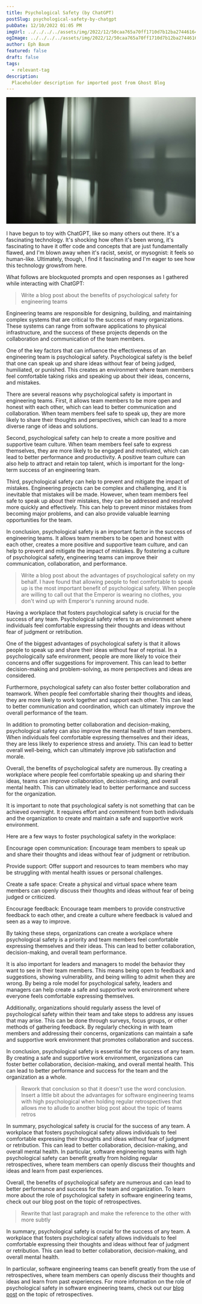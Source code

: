 ```yaml
---
title: Psychological Safety (by ChatGPT)
postSlug: psychological-safety-by-chatgpt
pubDate: 12/10/2022 01:05 PM
imgUrl: ../../../../assets/img/2022/12/50caa765a70ff1710d7b12ba274461642f31ad15.jpeg
ogImage: ../../../../assets/img/2022/12/50caa765a70ff1710d7b12ba274461642f31ad15.jpeg
author: Eph Baum
featured: false
draft: false
tags:
  - relevant-tag
description:
  Placeholder description for imported post from Ghost Blog
---
```


![Featured Image](../../../../assets/img/2022/12/50caa765a70ff1710d7b12ba274461642f31ad15.jpeg)

I have begun to toy with ChatGPT, like so many others out there. It's a fascinating technology. It's shocking how often it's been wrong, it's fascinating to have it offer code and concepts that are just fundamentally flawed, and I'm blown away when it's racist, sexist, or mysognist: it feels so human-like. Ultimately, though, I find it fascinating and I'm eager to see how this technology growsfrom here.

What follows are blockquoted prompts and open responses as I gathered while interacting with ChatGPT:

> Write a blog post about the benefits of psychological safety for engineering teams

Engineering teams are responsible for designing, building, and maintaining complex systems that are critical to the success of many organizations. These systems can range from software applications to physical infrastructure, and the success of these projects depends on the collaboration and communication of the team members.

One of the key factors that can influence the effectiveness of an engineering team is psychological safety. Psychological safety is the belief that one can speak up and share ideas without fear of being judged, humiliated, or punished. This creates an environment where team members feel comfortable taking risks and speaking up about their ideas, concerns, and mistakes.

There are several reasons why psychological safety is important in engineering teams. First, it allows team members to be more open and honest with each other, which can lead to better communication and collaboration. When team members feel safe to speak up, they are more likely to share their thoughts and perspectives, which can lead to a more diverse range of ideas and solutions.

Second, psychological safety can help to create a more positive and supportive team culture. When team members feel safe to express themselves, they are more likely to be engaged and motivated, which can lead to better performance and productivity. A positive team culture can also help to attract and retain top talent, which is important for the long-term success of an engineering team.

Third, psychological safety can help to prevent and mitigate the impact of mistakes. Engineering projects can be complex and challenging, and it is inevitable that mistakes will be made. However, when team members feel safe to speak up about their mistakes, they can be addressed and resolved more quickly and effectively. This can help to prevent minor mistakes from becoming major problems, and can also provide valuable learning opportunities for the team.

In conclusion, psychological safety is an important factor in the success of engineering teams. It allows team members to be open and honest with each other, creates a more positive and supportive team culture, and can help to prevent and mitigate the impact of mistakes. By fostering a culture of psychological safety, engineering teams can improve their communication, collaboration, and performance.

> Write a blog post about the advantages of psychological safety on my behalf. I have found that allowing people to feel comfortable to speak up is the most important benefit of psychological safety. When people are willing to call out that the Emperor is wearing no clothes, you don't wind up with Emperor's running around nude.

Having a workplace that fosters psychological safety is crucial for the success of any team. Psychological safety refers to an environment where individuals feel comfortable expressing their thoughts and ideas without fear of judgment or retribution.

One of the biggest advantages of psychological safety is that it allows people to speak up and share their ideas without fear of reprisal. In a psychologically safe environment, people are more likely to voice their concerns and offer suggestions for improvement. This can lead to better decision-making and problem-solving, as more perspectives and ideas are considered.

Furthermore, psychological safety can also foster better collaboration and teamwork. When people feel comfortable sharing their thoughts and ideas, they are more likely to work together and support each other. This can lead to better communication and coordination, which can ultimately improve the overall performance of the team.

In addition to promoting better collaboration and decision-making, psychological safety can also improve the mental health of team members. When individuals feel comfortable expressing themselves and their ideas, they are less likely to experience stress and anxiety. This can lead to better overall well-being, which can ultimately improve job satisfaction and morale.

Overall, the benefits of psychological safety are numerous. By creating a workplace where people feel comfortable speaking up and sharing their ideas, teams can improve collaboration, decision-making, and overall mental health. This can ultimately lead to better performance and success for the organization.

It is important to note that psychological safety is not something that can be achieved overnight. It requires effort and commitment from both individuals and the organization to create and maintain a safe and supportive work environment.

Here are a few ways to foster psychological safety in the workplace:

Encourage open communication: Encourage team members to speak up and share their thoughts and ideas without fear of judgment or retribution.

Provide support: Offer support and resources to team members who may be struggling with mental health issues or personal challenges.

Create a safe space: Create a physical and virtual space where team members can openly discuss their thoughts and ideas without fear of being judged or criticized.

Encourage feedback: Encourage team members to provide constructive feedback to each other, and create a culture where feedback is valued and seen as a way to improve.

By taking these steps, organizations can create a workplace where psychological safety is a priority and team members feel comfortable expressing themselves and their ideas. This can lead to better collaboration, decision-making, and overall team performance.

It is also important for leaders and managers to model the behavior they want to see in their team members. This means being open to feedback and suggestions, showing vulnerability, and being willing to admit when they are wrong. By being a role model for psychological safety, leaders and managers can help create a safe and supportive work environment where everyone feels comfortable expressing themselves.

Additionally, organizations should regularly assess the level of psychological safety within their team and take steps to address any issues that may arise. This can be done through surveys, focus groups, or other methods of gathering feedback. By regularly checking in with team members and addressing their concerns, organizations can maintain a safe and supportive work environment that promotes collaboration and success.

In conclusion, psychological safety is essential for the success of any team. By creating a safe and supportive work environment, organizations can foster better collaboration, decision-making, and overall mental health. This can lead to better performance and success for the team and the organization as a whole.

> Rework that conclusion so that it doesn't use the word conclusion. Insert a little bit about the advantages for software engineering teams with high psychological when holding regular retrospectives that allows me to allude to another blog post about the topic of teams retros

In summary, psychological safety is crucial for the success of any team. A workplace that fosters psychological safety allows individuals to feel comfortable expressing their thoughts and ideas without fear of judgment or retribution. This can lead to better collaboration, decision-making, and overall mental health. In particular, software engineering teams with high psychological safety can benefit greatly from holding regular retrospectives, where team members can openly discuss their thoughts and ideas and learn from past experiences.

Overall, the benefits of psychological safety are numerous and can lead to better performance and success for the team and organization. To learn more about the role of psychological safety in software engineering teams, check out our blog post on the topic of retrospectives.

> Rewrite that last paragraph and make the reference to the other with more subtly

In summary, psychological safety is crucial for the success of any team. A workplace that fosters psychological safety allows individuals to feel comfortable expressing their thoughts and ideas without fear of judgment or retribution. This can lead to better collaboration, decision-making, and overall mental health.

In particular, software engineering teams can benefit greatly from the use of retrospectives, where team members can openly discuss their thoughts and ideas and learn from past experiences. For more information on the role of psychological safety in software engineering teams, check out our [blog post](__GHOST_URL__/engineering-retrospectives-feat-chatgpt/) on the topic of retrospectives.
